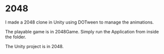 # 2048
I made a 2048 clone in Unity using DOTween to manage the animations.

The playable game is in 2048Game.
Simply run the Application from inside the folder.

The Unity project is in 2048.
